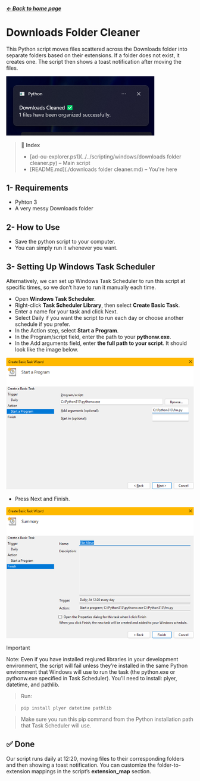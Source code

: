 ##### <a href="/README.md">← Back to home page</a>

#  Downloads Folder Cleaner
This Python script moves files scattered across the Downloads folder into separate folders based on their extensions. If a folder does not exist, it creates one. The script then shows a toast notification after moving the files.

![pic6](/docs/guides/img%20sources/img06.png)



>📄 **Index**
> - [ad-ou-explorer.ps1](../../scripting/windows/downloads folder cleaner.py) – Main script
> - [README.md](./downloads folder cleaner.md) – You're here


## 1- Requirements
 - Pyhton 3
 - A very messy Downloads folder

 ## 2- How to Use

 - Save the python script to your computer.
 - You can simply run it whenever you want.

 ## 3- Setting Up Windows Task Scheduler

 Alternatively, we can set up Windows Task Scheduler to run this script at specific times, so we don’t have to run it manually each time.

- Open **Windows Task Scheduler**.
- Right-click **Task Scheduler Library**, then select **Create Basic Task**.
- Enter a name for your task and click Next.
- Select Daily if you want the script to run each day or choose another schedule if you prefer.
- In the Action step, select **Start a Program**.
- In the Program/script field, enter the path to your **pythonw.exe**.
- In the Add arguments field, enter **the full path to your script**. It should look like the image below.

 ![pic7](/docs/guides/img%20sources/img07.png)

- Press Next and Finish.

![pic8](/docs/guides/img%20sources/img08.png)

> [!IMPORTANT]
> Note: Even if you have installed reqiured libraries in your development environment, the script will fail unless they’re installed in the same Python environment that Windows will use to run the task (the python.exe or pythonw.exe specified in Task Scheduler). You’ll need to install: plyer, datetime, and pathlib. 

> Run: 

> ``` pip install plyer datetime pathlib ```

> Make sure you run this pip command from the Python installation path that Task Scheduler will use.


## ✅ Done

Our script runs daily at 12:20, moving files to their corresponding folders and then showing a toast notification. You can customize the folder-to-extension mappings in the script’s **extension_map** section.


